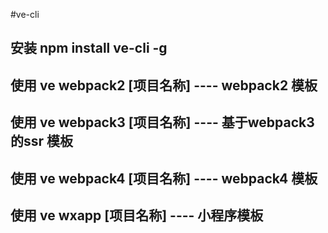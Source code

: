 #ve-cli

## 安装 npm install ve-cli -g
## 使用 ve webpack2 [项目名称]  ---- webpack2 模板
## 使用 ve webpack3 [项目名称]  ---- 基于webpack3的ssr 模板
## 使用 ve webpack4 [项目名称]  ---- webpack4 模板
## 使用 ve wxapp [项目名称]  ---- 小程序模板

